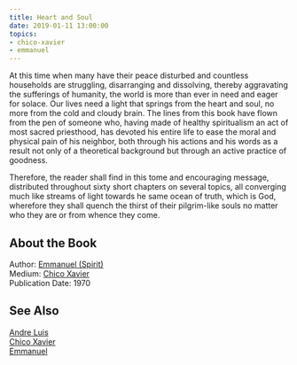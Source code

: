 ```yaml
---
title: Heart and Soul
date: 2019-01-11 13:00:00
topics: 
- chico-xavier
- emmanuel
---
```


At this time when many have their peace disturbed and countless households are
struggling, disarranging and dissolving, thereby aggravating the sufferings of
humanity, the world is more than ever in need and eager for solace. Our lives
need a light that springs from the heart and soul, no more from the cold and
cloudy brain. The lines from this book have flown from the pen of someone who,
having made of healthy spiritualism an act of most sacred priesthood, has
devoted his entire life to ease the moral and physical pain of his neighbor,
both through his actions and his words as a result not only of a theoretical
background but through an active practice of goodness. 

Therefore, the reader shall find in this tome and encouraging message,
distributed throughout sixty short chapters on several topics, all converging
much like streams of light towards he same ocean of truth, which is God,
wherefore they shall quench the thirst of their pilgrim-like souls no matter who
they are or from whence they come.

## About the Book 
Author: [Emmanuel (Spirit)](/bio/emmanuel)  
Medium: [Chico Xavier](/bio/chico-xavier)  
Publication Date: 	1970  

## See Also
[Andre Luis](/bio/andre-luis)  
[Chico Xavier](/bio/chico-xavier)  
[Emmanuel](/bio/emmanuel)  

